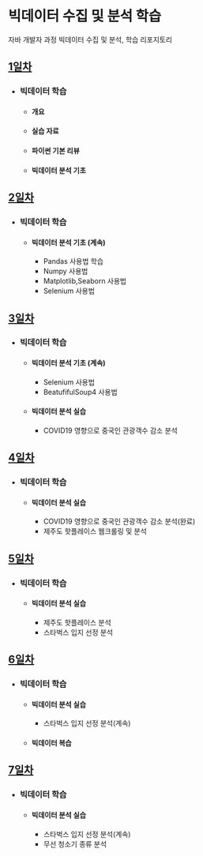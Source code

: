 # 빅데이터 수집 및 분석 학습
자바 개발자 과정 빅데이터 수집 및 분석, 학습 리포지토리

## [1일차](https://github.com/KangJeongTaek/bigdata-analysis-2024/blob/main/Day01.md)
- ### 빅데이터 학습
    - #### 개요
    - #### 실습 자료
    - #### 파이썬 기본 리뷰
    - #### 빅데이터 분석 기초

## [2일차](https://github.com/KangJeongTaek/bigdata-analysis-2024/blob/main/Day02.md)
- ### 빅데이터 학습
    - #### 빅데이터 분석 기초 (계속)
        - Pandas 사용법 학습
        - Numpy 사용법
        - Matplotlib,Seaborn 사용법
        - Selenium 사용법

## [3일차](https://github.com/KangJeongTaek/bigdata-analysis-2024/blob/main/Day03.md)
- ### 빅데이터 학습
    - #### 빅데이터 분석 기초 (계속)
         - Selenium 사용법
         - BeatufifulSoup4 사용법
    - #### 빅데이터 분석 실습
        - COVID19 영향으로 중국인 관광객수 감소 분석

    
## [4일차](https://github.com/KangJeongTaek/bigdata-analysis-2024/blob/main/Day04.md)
- ### 빅데이터 학습
    - #### 빅데이터 분석 실습
        - COVID19 영향으로 중국인 관광객수 감소 분석(완료)
        - 제주도 핫플레이스 웹크롤링 및 분석

## [5일차](https://github.com/KangJeongTaek/bigdata-analysis-2024/blob/main/Day05.md)
- ### 빅데이터 학습
    - #### 빅데이터 분석 실습
        - 제주도 핫플레이스 분석
        - 스타벅스 입지 선정 분석


## [6일차](https://github.com/KangJeongTaek/bigdata-analysis-2024/blob/main/Day06.md)
- ### 빅데이터 학습
    - #### 빅데이터 분석 실습
        - 스타벅스 입지 선정 분석(계속)

    - #### 빅데이터 복습

## [7일차](https://github.com/KangJeongTaek/bigdata-analysis-2024/blob/main/Day07.md)
- ### 빅데이터 학습
    - #### 빅데이터 분석 실습
        - 스타벅스 입지 선정 분석(계속)
        - 무선 청소기 종류 분석